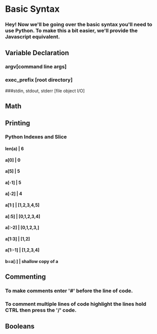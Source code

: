 # Basic Syntax
### Hey! Now we'll be going over the basic syntax you'll need to use Python. To make this a bit easier, we'll provide the Javascript equivalent.
## Variable Declaration
### argv[command line args]
### exec_prefix [root directory]
###stdin, stdout, stderr [file object I/O]
## Math
###
## Printing
### Python Indexes and Slice
#### len(a) | 6
#### a[0] | 0
#### a[5] | 5
#### a[-1] | 5
#### a[-2] | 4
#### a[1:] | [1,2,3,4,5]
#### a[:5] | [0,1,2,3,4]
#### a[:-2] | [0,1,2,3,]
#### a[1:3] | [1,2]
#### a[1:-1] | [1,2,3,4]
#### b=a[:] | shallow copy of a

## Commenting
### To make comments enter '#' before the line of code.
### To comment multiple lines of code highlight the lines hold CTRL then press the '/' code.
## Booleans
###
